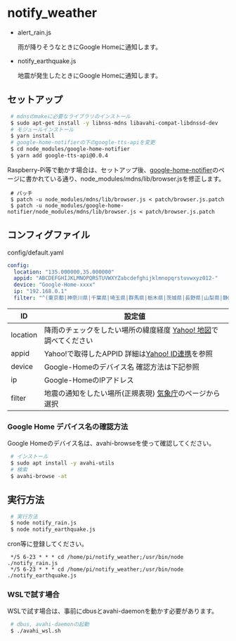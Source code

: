 # notify_weather

- alert_rain.js

  雨が降りそうなときにGoogle Homeに通知します。

- notify_earthquake.js

  地震が発生したときにGoogle Homeに通知します。

## セットアップ

~~~ bash
 # mdnsのmakeに必要なライブラリのインストール
 $ sudo apt-get install -y libnss-mdns libavahi-compat-libdnssd-dev
 # モジュールインストール
 $ yarn install
 # google-home-notifierの下のgoogle-tts-apiを変更
 $ cd node_modules/google-home-notifier
 $ yarn add google-tts-api@0.0.4
~~~

Raspberry-Pi等で動かす場合は、セットアップ後、[google-home-notifier](https://github.com/noelportugal/google-home-notifier)のページに書かれている通り、node_modules/mdns/lib/browser.jsを修正します。

~~~ bach
 # パッチ
 $ patch -u node_modules/mdns/lib/browser.js < patch/browser.js.patch
 $ patch -u node_modules/google-home-notifier/node_modules/mdns/lib/browser.js < patch/browser.js.patch
~~~

## コンフィグファイル

config/default.yaml

~~~ yaml
config:
  location: "135.000000,35.000000"
  appid: "ABCDEFGHIJKLMNOPQRSTUVWXYZabcdefghijklmnopqrstuvwxyz012-"
  device: "Google-Home-xxxx"
  ip: "192.168.0.1"
  filter: "^(東京都|神奈川県|千葉県|埼玉県|群馬県|栃木県|茨城県|長野県|山梨県|静岡県|東京湾|相模湾|伊豆|房総半島).*$"
~~~

|ID|設定値|
|---|---|
|location|降雨のチェックをしたい場所の緯度経度 [Yahoo! 地図](https://map.yahoo.co.jp/)で調べてください|
|appid|Yahoo!で取得したAPPID 詳細は[Yahoo! ID連携](https://developer.yahoo.co.jp/yconnect/)を参照|
|device|Google-Homeのデバイス名 確認方法は下記参照|
|ip|Google-HomeのIPアドレス|
|filter|地震の通知をしたい場所(正規表現) [気象庁](http://www.data.jma.go.jp/svd/eqev/data/joho/region/index.html)のページから選択|

### Google Home デバイス名の確認方法

Google Homeのデバイス名は、avahi-browseを使って確認してください。

~~~ bash
 # インストール
 $ sudo apt install -y avahi-utils
 # 検索
 $ avahi-browse -at
~~~

## 実行方法

~~~ bash
 # 実行方法
 $ node notify_rain.js
 $ node notify_earthquake.js
~~~

cron等に登録してください。

~~~ cron
 */5 6-23 * * * cd /home/pi/notify_weather;/usr/bin/node ./notify_rain.js
 */5 6-23 * * * cd /home/pi/notify_weather;/usr/bin/node ./notify_earthquake.js
~~~

### WSLで試す場合

WSLで試す場合は、事前にdbusとavahi-daemonを動かす必要があります。

~~~ bash
 # dbus, avahi-daemonの起動
 $ ./avahi_wsl.sh
~~~
